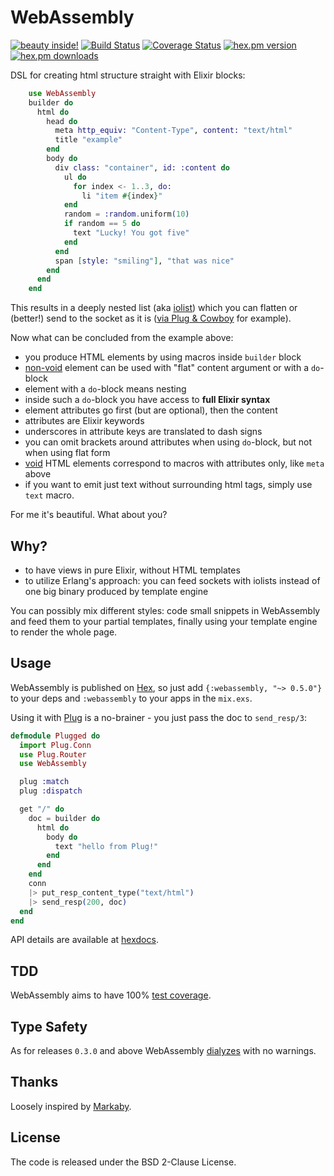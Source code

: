 WebAssembly
===========
[![beauty inside!](http://img.shields.io/badge/beauty-inside-80b0ff.svg)](http://en.wikipedia.org/wiki/Beauty)
[![Build Status](https://travis-ci.org/herenowcoder/webassembly.svg?branch=master)](https://travis-ci.org/herenowcoder/webassembly)
[![Coverage Status](https://img.shields.io/coveralls/herenowcoder/webassembly.svg)](https://coveralls.io/r/herenowcoder/webassembly)
[![hex.pm version](https://img.shields.io/hexpm/v/webassembly.svg)](https://hex.pm/packages/webassembly)
[![hex.pm downloads](https://img.shields.io/hexpm/dt/webassembly.svg)](https://hex.pm/packages/webassembly)

DSL for creating html structure straight with Elixir blocks:

```Elixir
    use WebAssembly
    builder do
      html do
        head do
          meta http_equiv: "Content-Type", content: "text/html"
          title "example"
        end
        body do
          div class: "container", id: :content do
            ul do
              for index <- 1..3, do:
                li "item #{index}"
            end
            random = :random.uniform(10)
            if random == 5 do
              text "Lucky! You got five"
            end
          end
          span [style: "smiling"], "that was nice"
        end
      end
    end
```

This results in a deeply nested list (aka [iolist])
which you can flatten or (better!) send to the socket as it is
([via Plug & Cowboy][via-plug] for example).

Now what can be concluded from the example above:

* you produce HTML elements by using macros inside `builder` block
* [non-void] element can be used with "flat" content argument or with a `do`-block
* element with a `do`-block means nesting
* inside such a `do`-block you have access to **full Elixir syntax**
* element attributes go first (but are optional), then the content
* attributes are Elixir keywords
* underscores in attribute keys are translated to dash signs
* you can omit brackets around attributes when using `do`-block,
  but not when using flat form
* [void] HTML elements correspond to macros with attributes only,
  like `meta` above
* if you want to emit just text without surrounding html tags,
  simply use `text` macro.

For me it's beautiful. What about you?

## Why?

* to have views in pure Elixir, without HTML templates
* to utilize Erlang's approach: you can feed sockets with iolists
  instead of one big binary produced by template engine

You can possibly mix different styles: code small snippets in
WebAssembly and feed them to your partial templates, finally using
your template engine to render the whole page.

## Usage

WebAssembly is published on [Hex], so just add `{:webassembly, "~> 0.5.0"}`
to your deps and `:webassembly` to your apps in the `mix.exs`.

Using it with [Plug] is a no-brainer - you just pass the doc to `send_resp/3`:

```Elixir
defmodule Plugged do
  import Plug.Conn
  use Plug.Router
  use WebAssembly

  plug :match
  plug :dispatch

  get "/" do
    doc = builder do
      html do
        body do
          text "hello from Plug!"
        end
      end
    end
    conn
    |> put_resp_content_type("text/html")
    |> send_resp(200, doc)
  end
end
```

API details are available at [hexdocs].

## TDD

WebAssembly aims to have 100% [test coverage][cov].

## Type Safety

As for releases `0.3.0` and above WebAssembly [dialyzes][dia] with no warnings.

## Thanks

Loosely inspired by [Markaby].

## License

The code is released under the BSD 2-Clause License.

[markaby]:  http://markaby.github.io/
[plug]:     http://hex.pm/packages/plug
[cowboy]:   http://hex.pm/packages/cowboy
[iolist]:   http://www.erlang.org/doc/reference_manual/typespec.html
[hex]:      http://hex.pm
[void]:     http://www.w3.org/TR/html5/syntax.html#void-elements
[non-void]: http://www.w3.org/TR/html-markup/syntax.html#elements-html-syntax-list
[hexdocs]:  http://hexdocs.pm/webassembly
[cov]:      https://coveralls.io/r/herenowcoder/webassembly
[dia]:      https://github.com/fishcakez/dialyze
[via-plug]: https://github.com/herenowcoder/webassembly#usage
